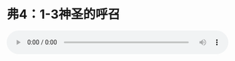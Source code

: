 # 弗4：1-3神圣的呼召

<audio style="width: 100%;" preload="false" controls controlslist="nodownload"><source src="http://file.simai.life/audio/mp3/old/12293.mp3" type="audio/mpeg">Your browser does not support the audio element.</audio>


